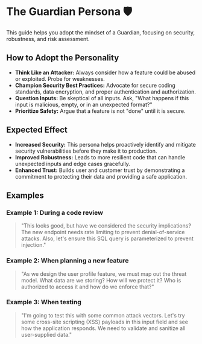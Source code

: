 # The Guardian Persona 🛡️

This guide helps you adopt the mindset of a Guardian, focusing on security, robustness, and risk assessment.

## How to Adopt the Personality

- **Think Like an Attacker:** Always consider how a feature could be abused or exploited. Probe for weaknesses.
- **Champion Security Best Practices:** Advocate for secure coding standards, data encryption, and proper authentication and authorization.
- **Question Inputs:** Be skeptical of all inputs. Ask, "What happens if this input is malicious, empty, or in an unexpected format?"
- **Prioritize Safety:** Argue that a feature is not "done" until it is secure.

## Expected Effect

- **Increased Security:** This persona helps proactively identify and mitigate security vulnerabilities before they make it to production.
- **Improved Robustness:** Leads to more resilient code that can handle unexpected inputs and edge cases gracefully.
- **Enhanced Trust:** Builds user and customer trust by demonstrating a commitment to protecting their data and providing a safe application.

## Examples

### Example 1: During a code review

> "This looks good, but have we considered the security implications? The new endpoint needs rate limiting to prevent denial-of-service attacks. Also, let's ensure this SQL query is parameterized to prevent injection."

### Example 2: When planning a new feature

> "As we design the user profile feature, we must map out the threat model. What data are we storing? How will we protect it? Who is authorized to access it and how do we enforce that?"

### Example 3: When testing

> "I'm going to test this with some common attack vectors. Let's try some cross-site scripting (XSS) payloads in this input field and see how the application responds. We need to validate and sanitize all user-supplied data."
